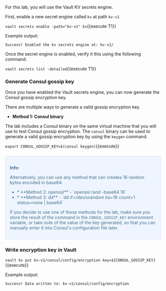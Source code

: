 For this lab, you will use the Vault KV secrets engine.

First, enable a new secret engine called `kv` at path `kv-v1`

`vault secrets enable -path="kv-v1" kv`{{execute T1}}

Example output:

```
Success! Enabled the kv secrets engine at: kv-v1/
```

Once the secret engine is enabled, verify it this using
the following command:

`vault secrets list -detailed`{{execute T1}}

### Generate Consul gossip key

Once you have enabled the Vault secrets engine, you can now
generate the Consul gossip encryption key.

There are multiple ways to generate a valid gossip encryption key.

* **Method 1: Consul binary**

The lab includes a Consul binary on the same virtual machine that
you will use to test Consul gossip encryption. The `consul` binary
can be used to generate a valid gossip encryption key by using the
`keygen` command.

`export CONSUL_GOSSIP_KEY=$(consul keygen)`{{execute}}

<div style="background-color:#eff5ff; color:#416f8c; border:1px solid #d0e0ff; padding:1em; border-radius:3px; margin:24px 0;">
  <p><strong>Info: </strong>

Alternatively, you can use any method that can creates 16 random bytes
encoded in base64.
<br/>

<ul>
<li>
* **Method 2: openssl** - `openssl rand -base64 16`
</li>
<li>
* **Method 3: dd** - `dd if=/dev/urandom bs=16 count=1 status=none | base64`
</li>
</ul>

If you decide to use one of these methods for the lab, make sure you
store the result of the command in the `CONSUL_GOSSIP_KEY` environment variable,
or take note of the value of the key generated, so that you can manually
enter it into Consul's configuration file later.

</p></div>

### Write encryption key in Vault

`vault kv put kv-v1/consul/config/encryption key=${CONSUL_GOSSIP_KEY}`{{execute}}

Example output:
```
Success! Data written to: kv-v1/consul/config/encryption
```
